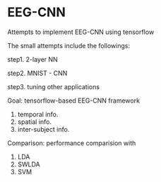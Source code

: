# EEG-CNN
Attempts to implement EEG-CNN using tensorflow

The small attempts include the followings:

step1. 2-layer NN

step2. MNIST - CNN

step3. tuning other applications

Goal: tensorflow-based EEG-CNN framework
 1. temporal info.
 2. spatial info.
 3. inter-subject info.
 
Comparison: performance comparision with
 1. LDA
 2. SWLDA
 3. SVM
